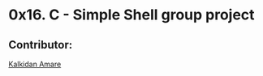 # 0x16. C - Simple Shell group project

## Contributor:

[Kalkidan Amare](https://github.com/Kalkidan-Amare)
